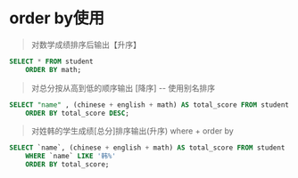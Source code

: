 # order by使用

> 对数学成绩排序后输出【升序】
>
``` sql
SELECT * FROM student 
	ORDER BY math;
```

> 对总分按从高到低的顺序输出 [降序] -- 使用别名排序
>
``` sql
SELECT "name" , (chinese + english + math) AS total_score FROM student 
	ORDER BY total_score DESC;
```    

> 对姓韩的学生成绩[总分]排序输出(升序) where + order by
>
```sql
SELECT `name`, (chinese + english + math) AS total_score FROM student
	WHERE `name` LIKE '韩%'
	ORDER BY total_score;
```